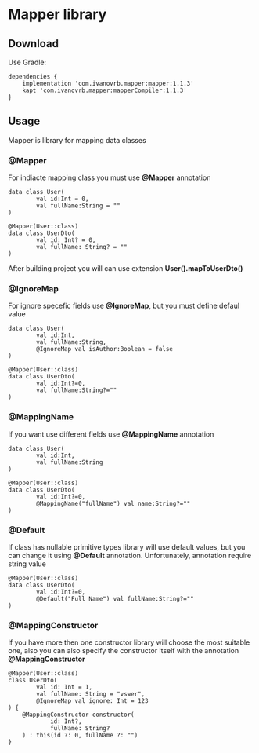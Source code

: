 # Mapper library
## Download
Use Gradle:
```
dependencies {
    implementation 'com.ivanovrb.mapper:mapper:1.1.3'
    kapt 'com.ivanovrb.mapper:mapperCompiler:1.1.3'
}
```
## Usage
Mapper is library for mapping data classes
### @Mapper
For indiacte mapping class you must use **@Mapper** annotation
```
data class User(
        val id:Int = 0,
        val fullName:String = ""
)

@Mapper(User::class)
data class UserDto(
        val id: Int? = 0,
        val fullName: String? = ""
)
```
After building project you will can use extension **User().mapToUserDto()**

### @IgnoreMap
For ignore specefic fields use **@IgnoreMap**, but you must define defaul value
```
data class User(
        val id:Int,
        val fullName:String,
        @IgnoreMap val isAuthor:Boolean = false
)

@Mapper(User::class)
data class UserDto(
        val id:Int?=0,
        val fullName:String?=""
)
```
### @MappingName
If you want use different fields use **@MappingName** annotation
```
data class User(
        val id:Int,
        val fullName:String
)

@Mapper(User::class)
data class UserDto(
        val id:Int?=0,
        @MappingName("fullName") val name:String?=""
)
```
### @Default
If class has nullable primitive types library will use default values, but you can change it using **@Default** annotation. Unfortunately, annotation require string value
```
@Mapper(User::class)
data class UserDto(
        val id:Int?=0,
        @Default("Full Name") val fullName:String?=""
)
```
### @MappingConstructor
If you have more then one constructor library will choose the most suitable one, also you can also specify the constructor itself with the annotation **@MappingConstructor**
```
@Mapper(User::class)
class UserDto(
        val id: Int = 1,
        val fullName: String = "vswer",
        @IgnoreMap val ignore: Int = 123
) {
    @MappingConstructor constructor(
            id: Int?,
            fullName: String?
    ) : this(id ?: 0, fullName ?: "")
}
```
